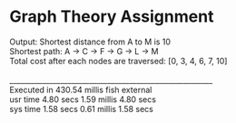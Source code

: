 # Graph Theory Assignment

Output:
Shortest distance from A to M is 10 <br>
Shortest path: A -> C -> F -> G -> L -> M <br>
Total cost after each nodes are traversed: [0, 3, 4, 6, 7, 10] <br>
<br>
________________________________________________________<br>
Executed in  430.54 millis    fish           external<br>
   usr time    4.80 secs      1.59 millis    4.80 secs<br>
   sys time    1.58 secs      0.61 millis    1.58 secs<br>

